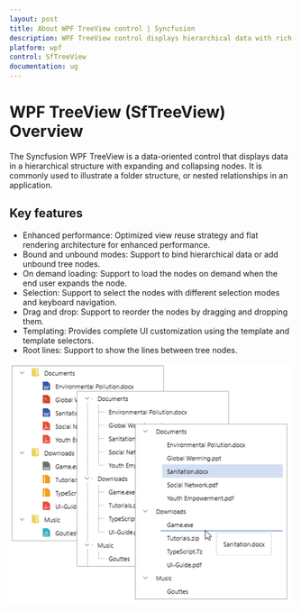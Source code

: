 ```yaml
---
layout: post
title: About WPF TreeView control | Syncfusion
description: WPF TreeView control displays hierarchical data with rich features like binding, load-on-demand, editing, checkbox selection, drag-and-drop, and more.
platform: wpf
control: SfTreeView
documentation: ug
---
```

# WPF TreeView (SfTreeView) Overview

The Syncfusion WPF TreeView is a data-oriented control that displays data in a hierarchical structure with expanding and collapsing nodes. It is commonly used to illustrate a folder structure, or nested relationships in an application.

## Key features

* Enhanced performance: Optimized view reuse strategy and flat rendering architecture for enhanced performance.
* Bound and unbound modes: Support to bind hierarchical data or add unbound tree nodes.
* On demand loading: Support to load the nodes on demand when the end user expands the node.
* Selection: Support to select the nodes with different selection modes and keyboard navigation.
* Drag and drop: Support to reorder the nodes by dragging and dropping them.
* Templating: Provides complete UI customization using the template and template selectors.
* Root lines: Support to show the lines between tree nodes.

![Overview in WPF TreeView](Overview_images/Overview.png)